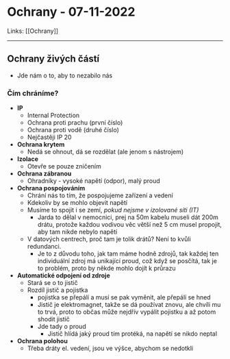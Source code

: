 # Ochrany - 07-11-2022
Links: [[Ochrany]]

---
## Ochrany živých částí
- Jde nám o to, aby to nezabilo nás
### Čím chráníme?
- **IP** 
	- Internal Protection
	- Ochrana proti prachu (první číslo)
	- Ochrana proti vodě (druhé číslo)
	- Nejčastěji IP 20
- **Ochrana krytem**
	- Nedá se ohnout, dá se rozdělat (ale jenom s nástrojem)
- **Izolace** 
	- Otevře se pouze zničením
- **Ochrana zábranou**
	- Ohradníky - vysoké napětí (odpor), malý proud
- **Ochrana pospojováním**
	- Chrání nás to tím, že pospojujeme zařízení a vedení
	- Kdekoliv by se mohlo objevit napětí
	- Musíme to spojit i se zemí, *pokud nejsme v izolované síti (IT)*
		- Jarda to dělal v nemocnici, prej na 50m kabelu museli dát 200m drátu, protože každou vodivou věc větší než 5 cm musel propojit, aby tam nikde nebylo napětí
	- V datových centrech, proč tam je tolik drátů? Není to kvůli redundanci.
		- Je to z důvodu toho, jak tam máme hodně zdrojů, tak každej ten individuální zdroj má unikající proud, což když se posčítá, tak je to problém, proto by někde mohlo dojít k průrazu
- **Automatické odpojení od zdroje**
	- Stará se o to jistič
	- Rozdíl jistič a pojistka
		- pojistka se přepálí a musí se pak vyměnit, ale přepálí se hned
		- Jistič je elektromagnet, takže se dá používat znovu, ale chvíli mu to trvá, proto to občas může nejdřív vypálit pojistku a až potom shodit jistič
		- Jde tady o proud
			- Jistič hlídá jaký proud tím protéká, na napětí se nikdo neptal
- **Ochrana polohou**
	- Třeba dráty el. vedení, jsou ve výšce, abychom se nedotkli